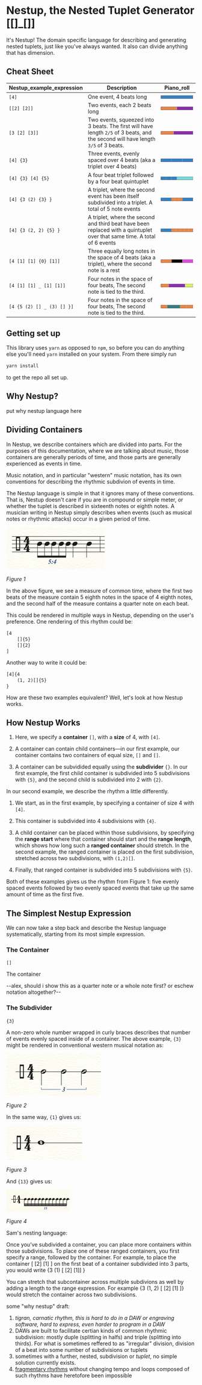 # Nestup, the Nested Tuplet Generator [[]_[]]

It's Nestup! The domain specific language for describing and generating nested tuplets, just like you've always wanted. It also can divide anything that has dimension.

## Cheat Sheet

| Nestup_example_expression     | Description | Piano_roll |
| ----------- | ----------- | ----------- |
| `[4]`      | One event, 4 beats long | ![](./img/cheat-01.png)
| `[[2] [2]]`   | Two events, each 2 beats long | ![](./img/cheat-02.png)
| `[3 [2] [3]]` | Two events, squeezed into 3 beats. The first will have length `2/5` of 3 beats, and the second will have length `3/5` of 3 beats. | ![](./img/cheat-03.png)
| `[4] {3}` | Three events, evenly spaced over 4 beats (aka a triplet over 4 beats) | ![](./img/cheat-04.png)
| `[4] {3} [4] {5}` | A four beat triplet followed by a four beat quintuplet | ![](./img/cheat-05.png)
| `[4] {3 (2) {3} }` | A triplet, where the second event has been itself subdivided into a triplet. A total of 5 note events | ![](./img/cheat-06.png)
| `[4] {3 (2, 2) {5} }` | A triplet, where the second and third beat have been replaced with a quintuplet over that same time. A total of 6 events | ![](./img/cheat-07.png) |
| `[4 [1] [1] {0} [1]]` | Three equally long notes in the space of 4 beats (aka a triplet), where the second note is a rest | ![](./img/cheat-08.png) |
| `[4 [1] [1] _ [1] [1]]` | Four notes in the space of four beats, The second note is tied to the third. | ![](./img/cheat-09.png) |
| `[4 {5 (2) [] _ (3) [] }]` | Four notes in the space of four beats, The second note is tied to the third. | ![](./img/cheat-10.png) |

## Getting set up

This library uses `yarn` as opposed to `npm`, so before you can do anything else you'll need `yarn` installed on your system. From there simply run

```sh
yarn install
```

to get the repo all set up.

## Why Nestup?

put why nestup language here

## Dividing Containers

In Nestup, we describe containers which are divided into parts. For the purposes of this documentation, where we are talking about music, those containers are generally periods of time, and those parts are generally experienced as events in time.

Music notation, and in particular "western" music notation, has its own conventions for describing the rhythmic subdivion of events in time.

The Nestup language is simple in that it ignores many of these conventions. That is, Nestup doesn't care if you are in compound or simple meter, or whether the tuplet is described in sixteenth notes or eighth notes. A musician writing in Nestup simply describes when events (such as musical notes or rhythmic attacks) occur in a given period of time.

![5 against 4 eighth notes, followed by two quarter notes](img/ex-5-4.png "Figure 1")

*Figure 1*

In the above figure, we see a measure of common time, where the first two beats of the measure contain 5 eighth notes in the space of 4 eighth notes, and the second half of the measure contains a quarter note on each beat.

This could be rendered in multiple ways in Nestup, depending on the user's preference. One rendering of this rhythm could be:
```
[4
    []{5}
    []{2}
]
```
Another way to write it could be:

```
[4]{4
    (1, 2)[]{5}
}
```

How are these two examples equivalent? Well, let's look at how Nestup works.

## How Nestup Works

1. Here, we specify a **container** `[]`, with a **size** of 4, with `[4]`.

2. A container can contain child containers—in our first example, our container contains two containers of equal size, `[]` and `[]`.

3. A container can be subvidided equally using the **subdivider** `{}`. In our first example, the first child container is subdivided into 5 subdivisions with `{5}`, and the second child is subdivided into 2 with `{2}`.

In our second example, we describe the rhythm a little differently.

1. We start, as in the first example, by specifying a container of size 4 with `[4]`.

2. This container is subdivided into 4 subdivisions with `{4}`.

3. A child container can be placed within those subdivisions, by specifying the **range start** where that container should start and the **range length**, which shows how long such a **ranged container** should stretch. In the second example, the ranged container is placed on the first subdivision, stretched across two subdivisions, with `(1,2)[]`.

4. Finally, that ranged container is subdivided into 5 subdivisions with `{5}`.

Both of these examples gives us the rhythm from Figure 1: five evenly spaced events followed by two evenly spaced events that take up the same amount of time as the first five.


## The Simplest Nestup Expression

We can now take a step back and describe the Nestup language systematically, starting from its most simple expression.

### The Container

```
[]
```
The container

--alex, should i show this as a quarter note or a whole note first? or eschew notation altogether?--






















### The Subdivider

```
{3}
```
A non-zero whole number wrapped in curly braces describes that number of events evenly spaced inside of a container. The above example, `{3}` might be rendered in conventional western musical notation as:

![a half-note triplet](img/ex-3.png "Figure 2")

*Figure 2*

In the same way, `{1}` gives us:

![a whole note](img/ex-1.png "Figure 3")

*Figure 3*

And `{13}` gives us:

![a 13-let](img/ex-13.png "Figure 4")

*Figure 4*





Sam's nesting language:

Once you’ve subdivided a container, you can place more containers within those subdivisions. To place one of these ranged containers, you first specify a range, followed by the container. For example, to place the container [ [2] [1] ] on the first beat of a container subdivided into 3 parts, you would write {3 (1) [ [2] [1]] }

You can stretch that subcontainer across multiple subdivions as well by adding a length to the range expression. For example {3 (1, 2) [ [2] [1] ]} would stretch the container across two subdivisions.


some "why nestup" draft:


1. *tigran, carnatic rhythm, this is hard to do in a DAW or engraving software, hard to express, even harder to program in a DAW*
2. DAWs are built to facilitate certian kinds of common rhythmic subdivision: mostly duple (splitting in halfs) and triple (splitting into thirds). For what is sometimes reffered to as "irregular" division, division of a beat into some number of subdivisions or tuplets
3. sometimes with a further, nested, subdivision or *tuplet*, no simple solution currently exists.
4. [fragmentary rhythms](https://www.instagram.com/p/CFxKMSMAS22/?utm_source=ig_web_copy_link) without changing tempo and loops composed of such rhythms have heretofore been impossible

